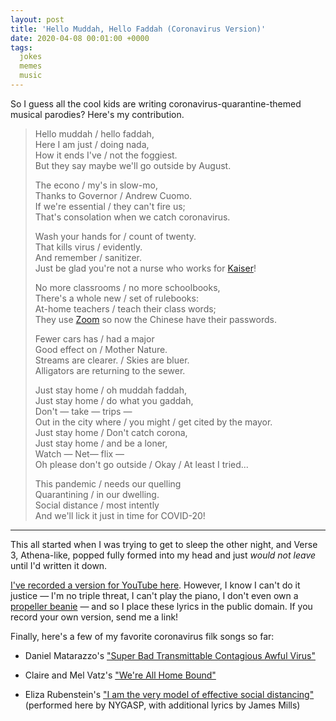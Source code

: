 ```yaml
---
layout: post
title: 'Hello Muddah, Hello Faddah (Coronavirus Version)'
date: 2020-04-08 00:01:00 +0000
tags:
  jokes
  memes
  music
---
```


So I guess all the cool kids are writing coronavirus-quarantine-themed musical parodies?
Here's my contribution.

> Hello muddah / hello faddah,  
> Here I am just / doing nada,  
> How it ends I've / not the foggiest.  
> But they say maybe we'll go outside by August.  
>
> The econo / my's in slow-mo,  
> Thanks to Governor / Andrew Cuomo.  
> If we're essential / they can't fire us;  
> That's consolation when we catch coronavirus.  
>
> Wash your hands for / count of twenty.  
> That kills virus / evidently.  
> And remember / sanitizer.  
> Just be glad you're not a nurse who works for [Kaiser](https://www.modbee.com/news/local/article241633561.html)!  
>
> No more classrooms / no more schoolbooks,  
> There's a whole new / set of rulebooks:  
> At-home teachers / teach their class words;  
> They use [Zoom](https://twitter.com/dhh/status/1244997990382596096) so now the Chinese have their passwords.  
>
> Fewer cars has / had a major  
> Good effect on / Mother Nature.  
> Streams are clearer. / Skies are bluer.  
> Alligators are returning to the sewer.  
>
> Just stay home / oh muddah faddah,  
> Just stay home / do what you gaddah,  
> Don't — take — trips —  
> Out in the city where / you might / get cited by the mayor.  
> Just stay home / Don't catch corona,  
> Just stay home / and be a loner,  
> Watch — Net— flix —  
> Oh please don't go outside / Okay / At least I tried...  
>
> This pandemic / needs our quelling  
> Quarantining / in our dwelling.  
> Social distance / most intently  
> And we'll lick it just in time for COVID-20!  

----

This all started when I was trying to get to sleep the other night, and Verse 3, Athena-like,
popped fully formed into my head and just _would not leave_ until I'd written it down.

[I've recorded a version for YouTube here](https://www.youtube.com/watch?v=h7R3H_67SWw).
However, I know I can't do it justice — I'm no triple threat, I can't play the piano,
I don't even own a [propeller beanie](https://www.youtube.com/watch?v=4yFTOvO0utY) —
and so I place these lyrics in the public domain. If you record your own version, send me a link!

Finally, here's a few of my favorite coronavirus filk songs so far:

- Daniel Matarazzo's ["Super Bad Transmittable Contagious Awful Virus"](https://www.youtube.com/watch?v=ykieEE1j9eA)

- Claire and Mel Vatz's ["We're All Home Bound"](https://www.youtube.com/watch?v=k0ci5EYb9qA)

- Eliza Rubenstein's ["I am the very model of effective social distancing"](https://www.youtube.com/watch?v=70ha6nR9REA) (performed here by NYGASP, with additional lyrics by James Mills)

